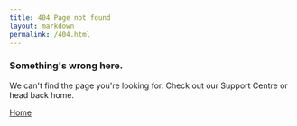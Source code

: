 ```yaml
---
title: 404 Page not found
layout: markdown
permalink: /404.html
---
```


### Something's wrong here.

We can't find the page you're looking for. Check out our Support Centre or head back home.

[Home](/)